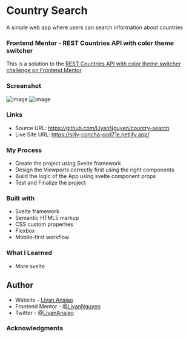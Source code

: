 # Country Search 
 A simple web app where users can search information about countries

### Frontend Mentor - REST Countries API with color theme switcher
This is a solution to the [REST Countries API with color theme switcher challenge on Frontend Mentor](https://www.frontendmentor.io/challenges/rest-countries-api-with-color-theme-switcher-5cacc469fec04111f7b848ca).

### Screenshot
![image](https://user-images.githubusercontent.com/50958126/201601662-22451dbb-cbd9-4afa-b226-e628fb315084.png)
![image](https://user-images.githubusercontent.com/50958126/201601796-a2d7c7b1-06d7-4c6b-b10d-563858c6344d.png)

### Links
- Source URL: https://github.com/LiyanNguyen/country-search
- Live Site URL: https://silly-concha-ccd71e.netlify.app/

### My Process
- Create the project using Svelte framework
- Design the Viewports correctly first using the right components
- Build the logic of the App using svelte component props
- Test and Finalize the project

### Built with
- Svelte framework
- Semantic HTML5 markup
- CSS custom properties
- Flexbox
- Mobile-first workflow

### What I Learned
- More svelte

## Author
- Website - [Liyan Anajao](https://liyannguyen.github.io/Portfolio)
- Frontend Mentor - [@LiyanNguyen](https://frontendmentor.io/profile/LiyanNguyen)
- Twitter - [@LiyanAnajao](https://twitter.com/LiyanAnajao)

### Acknowledgments
